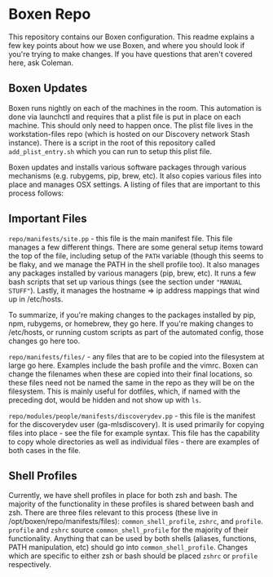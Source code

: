 # Boxen Repo

This repository contains our Boxen configuration. This readme explains a few key points about how we use Boxen, and where you should look if you're trying to make changes. If you have questions that aren't covered here, ask Coleman. 

## Boxen Updates
Boxen runs nightly on each of the machines in the room. This automation is done via launchctl and requires that a plist file is put in place on each machine. This should only need to happen once. The plist file lives in the workstation-files repo (which is hosted on our Discovery network Stash instance). There is a script in the root of this repository called `add_plist_entry.sh` which you can run to setup this plist file. 

Boxen updates and installs various software packages through various mechanisms (e.g. rubygems, pip, brew, etc). It also copies various files into place and manages OSX settings. A listing of files that are important to this process follows: 

## Important Files
`repo/manifests/site.pp` - this file is the main manifest file. This file manages a few different things. There are some general setup items toward the top of the file, including setup of the `PATH` variable (though this seems to be flaky, and we manage the PATH in the shell profile too). It also manages any packages installed by various managers (pip, brew, etc). It runs a few bash scripts that set up various things (see the section under `"MANUAL STUFF"`). Lastly, it manages the hostname => ip address mappings that wind up in /etc/hosts. 

To summarize, if you're making changes to the packages installed by pip, npm, rubygems, or homebrew, they go here. If you're making changes to /etc/hosts, or running custom scripts as part of the automated config, those changes go here too.

`repo/manifests/files/` - any files that are to be copied into the filesystem at large go here. Examples include the bash profile and the vimrc. Boxen can change the filenames when these are copied into their final locations, so these files need not be named the same in the repo as they will be on the filesystem. This is mainly useful for dotfiles, which, if named with the preceding dot, would be hidden and not show up with `ls`. 

`repo/modules/people/manifests/discoverydev.pp` - this file is the manifest for the discoverydev user (ga-mlsdiscovery). It is used primarily for copying files into place - see the file for example syntax. This file has the capability to copy whole directories as well as individual files - there are examples of both cases in the file. 

## Shell Profiles
Currently, we have shell profiles in place for both zsh and bash. The majority of the functionality in these profiles is shared between bash and zsh. There are three files relevant to this process (these live in /opt/boxen/repo/manifests/files): `common_shell_profile`, `zshrc`, and `profile`. `profile` and `zshrc` source `common_shell_profile` for the majority of their functionality. Anything that can be used by both shells (aliases, functions, PATH manipulation, etc) should go into `common_shell_profile`. Changes which are specific to either zsh or bash should be placed `zshrc` or `profile` respectively. 
